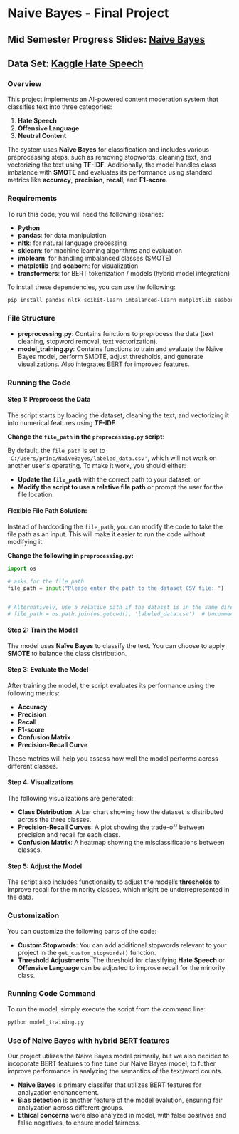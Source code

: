# Naive Bayes - Final Project

## Mid Semester Progress Slides: [Naive Bayes](ProgressSlides.pdf)

## Data Set: [Kaggle Hate Speech](https://www.kaggle.com/datasets/yashdogra/toxic-tweets/data)


### Overview

This project implements an AI-powered content moderation system that classifies text into three categories:
1. **Hate Speech**
2. **Offensive Language**
3. **Neutral Content**

The system uses **Naïve Bayes** for classification and includes various preprocessing steps, such as removing stopwords, cleaning text, and vectorizing the text using **TF-IDF**. Additionally, the model handles class imbalance with **SMOTE** and evaluates its performance using standard metrics like **accuracy**, **precision**, **recall**, and **F1-score**.

### Requirements

To run this code, you will need the following libraries:

- **Python**
- **pandas**: for data manipulation
- **nltk**: for natural language processing
- **sklearn**: for machine learning algorithms and evaluation
- **imblearn**: for handling imbalanced classes (SMOTE)
- **matplotlib** and **seaborn**: for visualization
- **transformers**: for BERT tokenization / models (hybrid model integration)

To install these dependencies, you can use the following:

```bash
pip install pandas nltk scikit-learn imbalanced-learn matplotlib seaborn transformers
```

### File Structure

- **preprocessing.py**: Contains functions to preprocess the data (text cleaning, stopword removal, text vectorization).
- **model_training.py**: Contains functions to train and evaluate the Naïve Bayes model, perform SMOTE, adjust thresholds, and generate visualizations. Also integrates BERT for improved features.


### Running the Code

#### Step 1: Preprocess the Data

The script starts by loading the dataset, cleaning the text, and vectorizing it into numerical features using **TF-IDF**.

**Change the `file_path` in the `preprocessing.py` script**:

By default, the `file_path` is set to `'C:/Users/princ/NaiveBayes/labeled_data.csv'`, which will not work on another user's operating. To make it work, you should either:

- **Update the `file_path`** with the correct path to your dataset, or
- **Modify the script to use a relative file path** or prompt the user for the file location.

#### Flexible File Path Solution:

Instead of hardcoding the `file_path`, you can modify the code to take the file path as an input. This will make it easier to run the code without modifying it.

**Change the following in `preprocessing.py`:**

```python
import os

# asks for the file path
file_path = input("Please enter the path to the dataset CSV file: ")


# Alternatively, use a relative path if the dataset is in the same directory as the script
# file_path = os.path.join(os.getcwd(), 'labeled_data.csv')  # Uncomment if dataset is in the same directory
```

#### Step 2: Train the Model

The model uses **Naïve Bayes** to classify the text. You can choose to apply **SMOTE** to balance the class distribution.

#### Step 3: Evaluate the Model

After training the model, the script evaluates its performance using the following metrics:
- **Accuracy**
- **Precision**
- **Recall**
- **F1-score**
- **Confusion Matrix**
- **Precision-Recall Curve**

These metrics will help you assess how well the model performs across different classes.

#### Step 4: Visualizations

The following visualizations are generated:
- **Class Distribution**: A bar chart showing how the dataset is distributed across the three classes.
- **Precision-Recall Curves**: A plot showing the trade-off between precision and recall for each class.
- **Confusion Matrix**: A heatmap showing the misclassifications between classes.

#### Step 5: Adjust the Model

The script also includes functionality to adjust the model’s **thresholds** to improve recall for the minority classes, which might be underrepresented in the data.


### Customization

You can customize the following parts of the code:

- **Custom Stopwords**: You can add additional stopwords relevant to your project in the `get_custom_stopwords()` function.
- **Threshold Adjustments**: The threshold for classifying **Hate Speech** or **Offensive Language** can be adjusted to improve recall for the minority class.

### Running Code Command

To run the model, simply execute the script from the command line:

```bash
python model_training.py
```

### Use of Naive Bayes with hybrid BERT features    

Our project utilizes the Naive Bayes model primarily, but we also decided to incoporate BERT features to fine tune our Naive Bayes model, to futher improve performance in analyzing the semantics of the text/word counts.

- **Naive Bayes** is primary classifer that utilizes BERT features for analyzation enchancement.
- **Bias detection** is another feature of the model evalution, ensuring fair analyzation across different groups.
- **Ethical concerns** were also analyzed in model, with false positives and false negatives, to ensure model fairness.